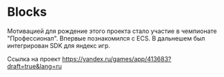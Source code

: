 # Blocks
Мотивацией для рождение этого проекта стало участие в чемпионате "Профессионал".
Впервые познакомился с ECS. В дальнешем был интегрирован SDK для яндекс игр.

Ссылка на проект
https://yandex.ru/games/app/413683?draft=true&lang=ru
